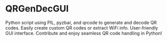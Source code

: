 # QRGenDecGUI
Python script using PIL, pyzbar, and qrcode to generate and decode QR codes. Easily create custom QR codes or extract WiFi info. User-friendly GUI interface. Contribute and enjoy seamless QR code handling in Python!
